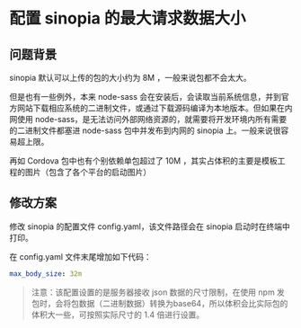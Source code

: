 # 配置 sinopia 的最大请求数据大小

## 问题背景

sinopia 默认可以上传的包的大小约为 8M ，一般来说包都不会太大。

但是也有一些例外，本来 node-sass 会在安装后，会读取当前系统信息，并到官方网站下载相应系统的二进制文件，或通过下载源码编译为本地版本。但如果在内网使用 node-sass，是无法访问外部网络资源的，就需要将开发环境内所有需要的二进制文件都塞进 node-sass 包中并发布到内网的 sinopia 上。一般来说很容易超上限。

再如 Cordova 包中也有个别依赖单包超过了 10M ，其实占体积的主要是模板工程的图片（包含了各个平台的启动图片）

## 修改方案

修改 sinopia 的配置文件 config.yaml，该文件路径会在 sinopia 启动时在终端中打印。

在 config.yaml 文件末尾增加如下代码：

```yaml
max_body_size: 32m
```

> 注意：该配置设置的是服务器接收 json 数据的尺寸限制，在使用 npm 发包时，会将包数据（二进制数据）转换为base64，所以体积会比实际包的体积大一些，可按照实际尺寸的 1.4 倍进行设置。
